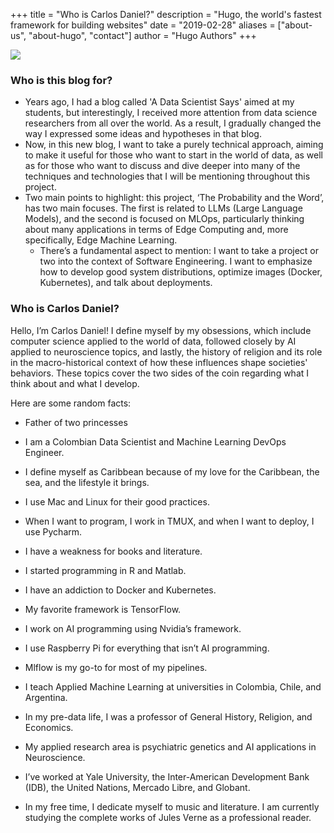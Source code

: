 +++
title = "Who is Carlos Daniel?"
description = "Hugo, the world's fastest framework for building websites"
date = "2019-02-28"
aliases = ["about-us", "about-hugo", "contact"]
author = "Hugo Authors"
+++




![](https://github.com/carlosjimenez88M/carlosjimenez88m.github.io/blob/master/images/raspberry.jpeg?raw=true)

### Who is this blog for?

* Years ago, I had a blog called 'A Data Scientist Says' aimed at my students, but interestingly, I received more attention from data science researchers from all over the world. As a result, I gradually changed the way I expressed some ideas and hypotheses in that blog.
* Now, in this new blog, I want to take a purely technical approach, aiming to make it useful for those who want to start in the world of data, as well as for those who want to discuss and dive deeper into many of the techniques and technologies that I will be mentioning throughout this project.
* Two main points to highlight: this project, ‘The Probability and the Word’, has two main focuses. The first is related to LLMs (Large Language Models), and the second is focused on MLOps, particularly thinking about many applications in terms of Edge Computing and, more specifically, Edge Machine Learning.
  * There’s a fundamental aspect to mention: I want to take a project or two into the context of Software Engineering. I want to emphasize how to develop good system distributions, optimize images (Docker, Kubernetes), and talk about deployments.

### Who is Carlos Daniel?

Hello, I’m Carlos Daniel! I define myself by my obsessions, which include computer science applied to the world of data, followed closely by AI applied to neuroscience topics, and lastly, the history of religion and its role in the macro-historical context of how these influences shape societies' behaviors. These topics cover the two sides of the coin regarding what I think about and what I develop.

Here are some random facts:


* Father of two princesses

* I am a Colombian Data Scientist and Machine Learning DevOps Engineer.

* I define myself as Caribbean because of my love for the Caribbean, the sea, and the lifestyle it brings.

* I use Mac and Linux for their good practices.

* When I want to program, I work in TMUX, and when I want to deploy, I use Pycharm.

* I have a weakness for books and literature.

* I started programming in R and Matlab.

* I have an addiction to Docker and Kubernetes.

* My favorite framework is TensorFlow.

* I work on AI programming using Nvidia’s framework.

* I use Raspberry Pi for everything that isn’t AI programming.

* Mlflow is my go-to for most of my pipelines.

* I teach Applied Machine Learning at universities in Colombia, Chile, and Argentina.

* In my pre-data life, I was a professor of General History, Religion, and Economics.

* My applied research area is psychiatric genetics and AI applications in Neuroscience.

* I’ve worked at Yale University, the Inter-American Development Bank (IDB), the United Nations, Mercado Libre, and Globant.

* In my free time, I dedicate myself to music and literature. I am currently studying the complete works of Jules Verne as a professional reader.

